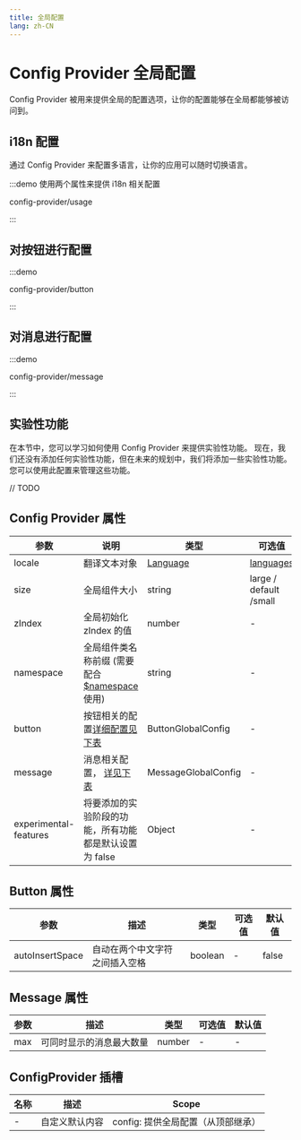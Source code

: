 ```yaml
---
title: 全局配置
lang: zh-CN
---
```


# Config Provider 全局配置

Config Provider 被用来提供全局的配置选项，让你的配置能够在全局都能够被访问到。

## i18n 配置

通过 Config Provider 来配置多语言，让你的应用可以随时切换语言。

:::demo 使用两个属性来提供 i18n 相关配置

config-provider/usage

:::

## 对按钮进行配置

:::demo

config-provider/button

:::

## 对消息进行配置

:::demo

config-provider/message

:::

## 实验性功能

在本节中，您可以学习如何使用 Config Provider 来提供实验性功能。 现在，我们还没有添加任何实验性功能，但在未来的规划中，我们将添加一些实验性功能。 您可以使用此配置来管理这些功能。

// TODO

## Config Provider 属性

| 参数                  | 说明                                                                                                                                                  | 类型                                                                                                                               | 可选值                                                                                  | 默认值                                                                                      |
| --------------------- | ----------------------------------------------------------------------------------------------------------------------------------------------------- | ---------------------------------------------------------------------------------------------------------------------------------- | --------------------------------------------------------------------------------------- | ------------------------------------------------------------------------------------------- |
| locale                | 翻译文本对象                                                                                                                                          | [Language](https://github.com/element-plus/element-plus/blob/a98ff9b40c0c3d2b9959f99919bd8363e3e3c25a/packages/locale/index.ts#L5) | [languages](https://github.com/element-plus/element-plus/tree/dev/packages/locale/lang) | [English](https://github.com/element-plus/element-plus/blob/dev/packages/locale/lang/en.ts) |
| size                  | 全局组件大小                                                                                                                                          | string                                                                                                                             | large / default /small                                                                  | default                                                                                     |
| zIndex                | 全局初始化 zIndex 的值                                                                                                                                | number                                                                                                                             | -                                                                                       | -                                                                                           |
| namespace             | 全局组件类名称前缀 (需要配合 [$namespace](https://github.com/element-plus/element-plus/blob/dev/packages/theme-chalk/src/mixins/config.scss#L1) 使用) | string                                                                                                                             | -                                                                                       | el                                                                                          |
| button                | 按钮相关的配置[详细配置见下表](#button-attributes)                                                                                                    | ButtonGlobalConfig                                                                                                                 | -                                                                                       | 详见下表                                                                                    |
| message               | 消息相关配置， [详见下表](#message-attributes)                                                                                                        | MessageGlobalConfig                                                                                                                | -                                                                                       | 详见下表                                                                                    |
| experimental-features | 将要添加的实验阶段的功能，所有功能都是默认设置为 false                                                                                                | Object                                                                                                                             | -                                                                                       | -                                                                                           |

## Button 属性

| 参数            | 描述                           | 类型    | 可选值 | 默认值 |
| --------------- | ------------------------------ | ------- | ------ | ------ |
| autoInsertSpace | 自动在两个中文字符之间插入空格 | boolean | -      | false  |

## Message 属性

| 参数 | 描述                     | 类型   | 可选值 | 默认值 |
| ---- | ------------------------ | ------ | ------ | ------ |
| max  | 可同时显示的消息最大数量 | number | -      | -      |

## ConfigProvider 插槽

| 名称 | 描述           | Scope                              |
| ---- | -------------- | ---------------------------------- |
| -    | 自定义默认内容 | config: 提供全局配置（从顶部继承） |

